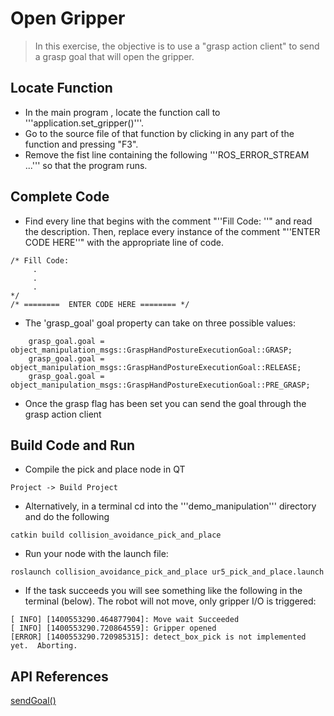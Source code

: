 # Open Gripper
>In this exercise, the objective is to use a "grasp action client" to send a grasp goal that will open the gripper.

## Locate Function

  * In the main program , locate the function call to '''application.set_gripper()'''.
  * Go to the source file of that function by clicking in any part of the function and pressing "F3".
  * Remove the fist line containing the following '''ROS_ERROR_STREAM ...''' so that the program runs.


## Complete Code

  * Find every line that begins with the comment "''Fill Code: ''" and read the description.  Then, replace every instance of the comment  "''ENTER CODE HERE''"
 with the appropriate line of code.
```
/* Fill Code:
     .
     .
     .
*/
/* ========  ENTER CODE HERE ======== */
```

 * The 'grasp_goal' goal property can take on three possible values:
```
    grasp_goal.goal = object_manipulation_msgs::GraspHandPostureExecutionGoal::GRASP;
    grasp_goal.goal = object_manipulation_msgs::GraspHandPostureExecutionGoal::RELEASE;
    grasp_goal.goal = object_manipulation_msgs::GraspHandPostureExecutionGoal::PRE_GRASP;
```

  * Once the grasp flag has been set you can send the goal through the grasp action client


## Build Code and Run

  * Compile the pick and place node in QT
```
Project -> Build Project
```

  * Alternatively, in a terminal cd into the '''demo_manipulation''' directory and do the following
```
catkin build collision_avoidance_pick_and_place
```

  * Run your node with the launch file:
```
roslaunch collision_avoidance_pick_and_place ur5_pick_and_place.launch
```

  * If the task succeeds you will see something like the following in the terminal (below). The robot will not move, only gripper I/O is triggered:
```
[ INFO] [1400553290.464877904]: Move wait Succeeded
[ INFO] [1400553290.720864559]: Gripper opened
[ERROR] [1400553290.720985315]: detect_box_pick is not implemented yet.  Aborting.
```

## API References

[sendGoal()](http://ros.org/doc/hydro/api/actionlib/html/classactionlib_1_1SimpleActionClient.html)
